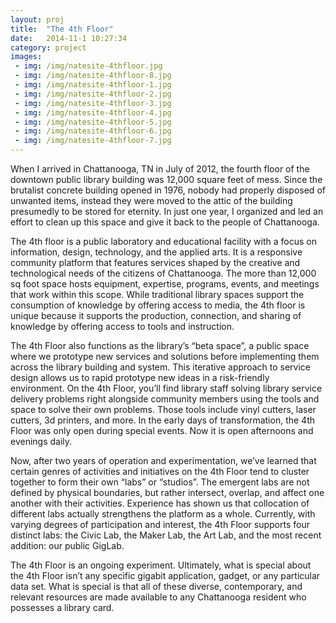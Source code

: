 ```yaml
---
layout: proj
title:  "The 4th Floor"
date:   2014-11-1 10:27:34
category: project
images:
 - img: /img/natesite-4thfloor.jpg
 - img: /img/natesite-4thfloor-8.jpg
 - img: /img/natesite-4thfloor-1.jpg
 - img: /img/natesite-4thfloor-2.jpg
 - img: /img/natesite-4thfloor-3.jpg
 - img: /img/natesite-4thfloor-4.jpg
 - img: /img/natesite-4thfloor-5.jpg
 - img: /img/natesite-4thfloor-6.jpg
 - img: /img/natesite-4thfloor-7.jpg
---
```


When I arrived in Chattanooga, TN in July of 2012, the fourth floor of the downtown public library building was 12,000 square feet of mess. Since the brutalist concrete building opened in 1976, nobody had properly disposed of unwanted items, instead they were moved to the attic of the building presumedly to be stored for eternity. In just one year, I organized and led an effort to clean up this space and give it back to the people of Chattanooga.

The 4th floor is a public laboratory and educational facility with a focus on information, design, technology, and the applied arts. It is a responsive community platform that features services shaped by the creative and technological needs of the citizens of Chattanooga. The more than 12,000 sq foot space hosts equipment, expertise, programs, events, and meetings that work within this scope. While traditional library spaces support the consumption of knowledge by offering access to media, the 4th floor is unique because it supports the production, connection, and sharing of knowledge by offering access to tools and instruction.

The 4th Floor also functions as the library’s “beta space”, a public space where we prototype new services and solutions before implementing them across the library building and system. This iterative approach to service design allows us to rapid prototype new ideas in a risk-friendly environment.  On the 4th Floor, you’ll find library staff solving library service delivery problems right alongside community members using the tools and space to solve their own problems. Those tools include vinyl cutters, laser cutters, 3d printers, and more. In the early days of transformation, the 4th Floor was only open during special events. Now it is open afternoons and evenings daily.

Now, after two years of operation and experimentation, we’ve learned that certain genres of activities and initiatives on the 4th Floor tend to cluster together to form their own “labs” or “studios”. The emergent labs are not defined by physical boundaries, but rather intersect, overlap, and affect one another with their activities. Experience has shown us that collocation of different labs actually strengthens the platform as a whole. Currently, with varying degrees of participation and interest, the 4th Floor supports four distinct labs: the Civic Lab, the Maker Lab, the Art Lab, and the most recent addition: our public GigLab.

The 4th Floor is an ongoing experiment.  Ultimately, what is special about the 4th Floor isn’t any specific gigabit application, gadget, or any particular data set. What is special is that all of these diverse, contemporary, and relevant resources are made available to any Chattanooga resident who possesses a library card.